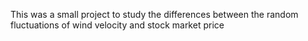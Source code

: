 This was a small project to study the differences between the random fluctuations of wind velocity and stock market price
